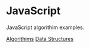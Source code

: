 # JavaScript
JavaScript algorithim examples.

[Algorithims](algorithms/README.md)
[Data Structures](data-structures/README.md)

